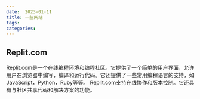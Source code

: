 ```yaml
---
date:  2023-01-11
title: 一些网站
tags: 
categories:
---
```


## Replit.com

Replit.com是一个在线编程环境和编程社区。它提供了一个简单的用户界面，允许用户在浏览器中编写，编译和运行代码。它还提供了一些常用编程语言的支持，如JavaScript，Python，Ruby等等。 Replit.com支持在线协作和版本控制。它还具有与社区共享代码和解决方案的功能。

